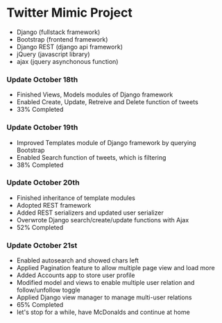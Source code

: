 # Twitter Mimic Project
- Django (fullstack framework)
- Bootstrap (frontend framework)
- Django REST (django api framework)
- jQuery (javascript library)
- ajax (jquery asynchonous function)

### Update October 18th
- Finished Views, Models modules of Django framework
- Enabled Create, Update, Retreive and Delete function of tweets
- 33% Completed

### Update October 19th
- Improved Templates module of Django framework by querying Bootstrap
- Enabled Search function of tweets, which is filtering
- 38% Completed

### Update October 20th
- Finished inheritance of template modules
- Adopted REST framework
- Added REST serializers and updated user serializer
- Overwrote Django search/create/update functions with Ajax
- 52% Completed

### Update October 21st
- Enabled autosearch and showed chars left
- Applied Pagination feature to allow multiple page view and load more
- Added Accounts app to store user profile
- Modified model and views to enable multiple user relation and follow/unfollow toggle
- Applied Django view manager to manage multi-user relations
- 65% Completed
- let's stop for a while, have McDonalds and continue at home